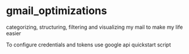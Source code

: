 # gmail_optimizations
categorizing, structuring, filtering and visualizing my mail to make my life easier

To configure credentials and tokens use google api quickstart script
